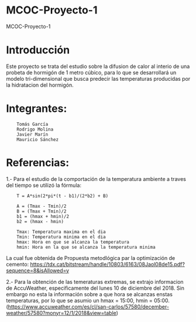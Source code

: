 # MCOC-Proyecto-1 
MCOC-Proyecto-1

Introducción
==============

Este proyecto se trata del estudio sobre la difusion de calor al interio de una probeta de hormigón de 1 metro cúbico, para lo que se desarrollará un modelo tri-dimensional que busca predecir las temperaturas producidas por la hidratacion del hormigón.

Integrantes:
==============
```
	Tomás García
	Rodrigo Molina
	Javier Marín
	Mauricio Sánchez
```



Referencias:
==============
1.- Para el estudio de la comportación de la temperatura ambiente a traves del tiempo se utilizó la fórmula:
```
	T = A*sin(2*pi*(t - b1)/(2*b2) + B)

	A = (Tmax - Tmin)/2
	B = (Tmax + Tmin)/2
	b1 = (hmax + hmin)/2
	b2 = (hmax - hmin)

	Tmax: Temperatura maxima en el dia
	Tmin: Temperatura minima en el dia
	hmax: Hora en que se alcanza la temperatura
	hmin: Hora en la que se alcanza la temperatura minima 
```
La cual fue obtenida de Propuesta metodlógica par la optimización de cemento: 
https://tdx.cat/bitstream/handle/10803/6163/08Jaol08de15.pdf?sequence=8&isAllowed=y

2.- Para la obtención de las temeraturas extremas, se extrajo informacion de AccuWeather, especificamente del lunes 10 de diciembre del 2018. Sin embargo no esta la información sobre a que hora se alcanzas enstas temperaturas, por lo que se asumio un hmax = 15:00, hmin = 05:00.
(https://www.accuweather.com/es/cl/san-carlos/57580/december-weather/57580?monyr=12/1/2018&view=table)

